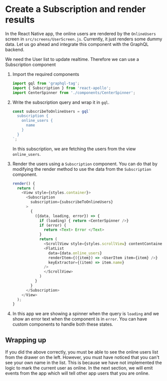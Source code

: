 # Create a Subscription and render results

In the React Native app, the online users are rendered by the `OnlineUsers` screen in `src/screens/UserScreen.js`. Currently, it just renders some dummy data. Let us go ahead and integrate this component with the GraphQL backend.

We need the User list to update realtime. Therefore we can use a Subscription component


1. Import the required components

    ```js
    import gql from 'graphql-tag';
    import { Subscription } from 'react-apollo';
    import CenterSpinner from './components/CenterSpinner';
    ```

1. Write the subscription query and wrap it in `gql`.

    ```js
    const subscribeToOnlineUsers = gql`
      subscription {
        online_users {
          name
        }
      }
    `;
    ```

    In this subscription, we are fetching the users from the view `online_users`.


2. Render the users using a `Subscription` component. You can do that by modifying the render method to use the data from the `Subscription` component.


    ```js
    render() {
      return (
        <View style={styles.container}>
          <Subscription
            subscription={subscribeToOnlineUsers}
          >
            {
              ({data, loading, error}) => {
                if (loading) { return <CenterSpinner />}
                if (error) {
                  return <Text> Error </Text>
                }
                return (
                  <ScrollView style={styles.scrollView} contentContainerStyle={styles.scrollViewContainer}>
                  <FlatList
                    data={data.online_users}
                    renderItem={({item}) => <UserItem item={item} />}
                    keyExtractor={(item) => item.name}
                  />
                  </ScrollView>
                )
              }
            }
          </Subscription>
        </View>
      );
    }
    ```

3. In this app we are showing a spinner when the query is `loading` and we show an error text when the component is in `error`. You can have custom components to handle both these states.

## Wrapping up

If you did the above correctly, you must be able to see the online users list from the drawer on the left. However, you must have noticed that you can't see your own name in the list. This is because we have not implemented the logic to mark the current user as online. In the next section, we will emit events from the app which will tell other app users that you are online.

